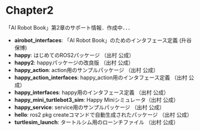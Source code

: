 # Chapter2
「AI Robot Book」第2章のサポート情報．作成中．．．

- **airobot_interfaces**: 「AI Robot Book」のためのインタフェース定義 (升谷 保博) 
- **happy**: はじめてのROS2パッケージ （出村 公成）
- **happy2**: happyパッケージの改良版 （出村 公成）
- **happy_action**: action用のサンプルパッケージ （出村 公成）
- **happy_action_interfaces**: happy_action用のインタフェース定義 （出村 公成）
- **happy_interfaces**: happy用のインタフェース定義 （出村 公成）
- **happy_mini_turtlebot3_sim**: Happy Miniシミュレータ（出村 公成）
- **happy_service**: service用のサンプルパッケージ （出村 公成）
- **hello**: ros2 pkg createコマンドで自動生成されたパッケージ （出村 公成）
- **turtlesim_launch**: タートルシム用のローンチファイル （出村 公成）
